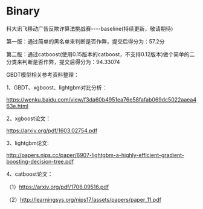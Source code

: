 # Binary
科大讯飞移动广告反欺诈算法挑战赛----baseline(持续更新，敬请期待)


第一版：通过简单的黑名单来判断是否作弊，提交后得分为：57.2分


第二版：通过catboost(使用0.15版本的catboost，不支持0.12版本)做个简单的二分类来判断是否作弊，提交后得分为：94.33074


GBDT模型相关参考资料整理：

1、GBDT、xgboost、lightgbm对比分析：

https://wenku.baidu.com/view/f3da60b4951ea76e58fafab069dc5022aaea463e.html


2、xgboost论文：

https://arxiv.org/pdf/1603.02754.pdf


3、lightgbm论文:

http://papers.nips.cc/paper/6907-lightgbm-a-highly-efficient-gradient-boosting-decision-tree.pdf


4、catboost论文：

（1）https://arxiv.org/pdf/1706.09516.pdf 

（2）http://learningsys.org/nips17/assets/papers/paper_11.pdf






